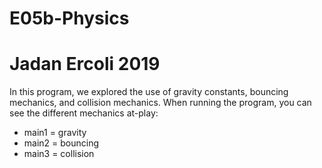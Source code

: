 # E05b-Physics
# Jadan Ercoli 2019

In this program, we explored the use of gravity constants, bouncing mechanics, and collision mechanics. When running the program, you can see the different mechanics at-play:
- main1 = gravity 
- main2 = bouncing 
- main3 = collision 